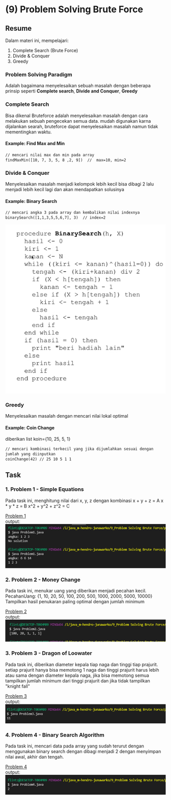 # (9) Problem Solving Brute Force


## Resume
Dalam materi ini, mempelajari:
1. Complete Search (Brute Force) 
2. Divide & Conquer
3. Greedy


### Problem Solving Paradigm
Adalah bagaimana menyelesaikan sebuah masalah dengan beberapa prinsip seperti **Complete search**, **Divide and Conquer**, **Greedy**

### Complete Search
Bisa dikenal Bruteforce adalah menyelesaikan masalah dengan cara melakukan sebuah pengecekan semua data. mudah digunakan karna dijalankan searah, bruteforce dapat menyelesaikan masalah namun tidak mementingkan waktu.
#### Example: Find Max and Min
```
// mencari nilai max dan min pada array
findMaxMin([10, 7, 3, 5, 8 ,2, 9])  //  max=10, min=2
```

### Divide & Conquer
Menyelesaikan masalah menjadi kelompok lebih kecil bisa dibagi 2 lalu menjadi lebih kecil lagi dan akan mendapatkan solusinya
#### Example: Binary Search
```
// mencari angka 3 pada array dan kembalikan nilai indexnya
binarySearch([1,1,3,5,5,6,7], 3)  // index=2
```
![BinarySearch](./screenshots/ss1.PNG)
### Greedy
Menyelesaikan masalah dengan mencari nilai lokal optimal 
#### Example: Coin Change
diberikan list koin={10, 25, 5, 1} 
```
// mencari kombinasi terkecil yang jika dijumlahkan sesuai dengan jumlah yang diinputkan
coinChange(42) // 25 10 5 1 1
```


## Task
### 1. Problem 1 - Simple Equations 
Pada task ini, menghitung nilai dari x, y, z dengan kombinasi 
x + y + z = A
x * y * z = B
x^2 + y^2 + z^2 = C


[Problem 1](./praktikum/Problem1.java)\
output:\
![Problem 1](./screenshots/problem1.PNG)

### 2. Problem 2 - Money Change
Pada task ini, menukar uang yang diberikan menjadi pecahan kecil.
PecahanUang: {1, 10, 20, 50, 100, 200, 500, 1000, 2000, 5000, 10000}
Tampilkan hasil penukaran paling optimal dengan jumlah minimum

[Problem 2](./praktikum/Problem2.java)\
output:\
![Problem 2](./screenshots/problem2.PNG)

### 3. Problem 3 - Dragon of Loowater 
Pada task ini, diberikan diameter kepala tiap naga dan  tinggi tiap prajurit.
setiap prajurit hanya bisa memotong 1 naga dan tinggi prajurit harus lebih atau sama dengan diameter kepala naga,  jika bisa memotong semua tampilkan jumlah minimum dari tinggi prajurit dan jika tidak tampilkan "knight fall"


[Problem 3](./praktikum/Problem3.java)\
output:\
![Problem 3](./screenshots/problem3.PNG)

### 4. Problem 4 - Binary Search Algorithm
Pada task ini,  mencari data pada array yang sudah terurut dengan menggunakan binary search dengan dibagi menjadi 2 dengan menyimpan nilai awal, akhir dan tengah. 


[Problem 4](./praktikum/Problem4.java)\
output:\
![Problem 4](./screenshots/problem4.PNG)
